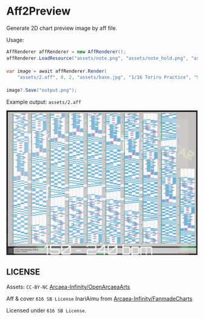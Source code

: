 # Aff2Preview

Generate 2D chart preview image by aff file.

Usage:

```csharp
AffRenderer affRenderer = new AffRenderer();
affRenderer.LoadResource("assets/note.png", "assets/note_hold.png", "assets/arc_body.png", "assets/base.jpg");

var image = await affRenderer.Render(
    "assets/2.aff", 0, 2, "assets/base.jpg", "1/16 Toriru Practice", "9+", "InariAimu", "InariAimu");

image?.Save("output.png");
```

Example output: `assets/2.aff`

![example](output.jpg)

## LICENSE

Assets: `CC-BY-NC` [Arcaea-Infinity/OpenArcaeaArts](https://github.com/Arcaea-Infinity/FanmadeCharts)

Aff & cover `616 SB License` InariAimu from [Arcaea-Infinity/FanmadeCharts](https://github.com/Arcaea-Infinity/FanmadeCharts)

Licensed under `616 SB License`.
